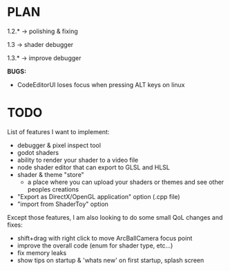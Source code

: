 # PLAN
 1.2.*  -> polishing & fixing

 1.3    -> shader debugger

 1.3.*  -> improve debugger
 
 **BUGS:**
 - CodeEditorUI loses focus when pressing ALT keys on linux

# TODO
List of features I want to implement:
 - debugger & pixel inspect tool
 - godot shaders
 - ability to render your shader to a video file
 - node shader editor that can export to GLSL and HLSL
 - shader & theme "store"
   - a place where you can upload your shaders or themes and see other peoples creations
 - "Export as DirectX/OpenGL application" option (.cpp file)
 - "import from ShaderToy" option

Except those features, I am also looking to do some small QoL changes and fixes:
 - shift+drag with right click to move ArcBallCamera focus point
 - improve the overall code (enum for shader type, etc...)
 - fix memory leaks
 - show tips on startup & 'whats new' on first startup, splash screen